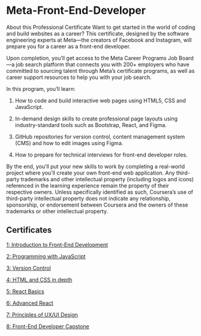 # Meta-Front-End-Developer

About this Professional Certificate
Want to get started in the world of coding and build websites as a career? This certificate, designed by the software engineering experts at Meta—the creators of Facebook and Instagram, will prepare you for a career as a front-end developer.

Upon completion, you’ll get access to the Meta Career Programs Job Board—a job search platform that connects you with 200+ employers who have committed to sourcing talent through Meta’s certificate programs, as well as career support resources to help you with your job search.

In this program, you’ll learn:

1. How to code and build interactive web pages using HTML5, CSS and JavaScript.

2. In-demand design skills to create professional page layouts using industry-standard tools such as Bootstrap, React, and Figma.

3. GitHub repositories for version control, content management system (CMS) and how to edit images using Figma.

4. How to prepare for technical interviews for front-end developer roles.

By the end, you’ll put your new skills to work by completing a real-world project where you’ll create your own front-end web application. Any third-party trademarks and other intellectual property (including logos and icons) referenced in the learning experience remain the property of their respective owners. Unless specifically identified as such, Coursera’s use of third-party intellectual property does not indicate any relationship, sponsorship, or endorsement between Coursera and the owners of these trademarks or other intellectual property.

## Certificates

[ 1: Introduction to Front-End Development](https://coursera.org/share/73f483b63bc0f1b19f32badff052ef0d)

[ 2: Programming with JavaScript](https://coursera.org/share/2046d845ecbe3b93ed17df19c2c33755)

[ 3: Version Control](https://coursera.org/share/8b4e2a468c1cf5b97c9e52d0ce6d3db0)

[ 4: HTML and CSS in depth](https://coursera.org/share/8ff2581000453e5c1c76c33599a1e59a)

[ 5: React Basics](https://coursera.org/share/d0a48c327fbdd7ef14d201ca1f264f7c)

[ 6: Advanced React](https://coursera.org/share/7456bfd176e3845bf7df4fb127245c57)

[ 7: Principles of UX/UI Design](https://coursera.org/share/50a884af9a4b370105b3e8ff267af577)

[ 8: Front-End Developer Capstone](https://coursera.org/share/1dd5645e0942e78a67535c554b19c5f3)
